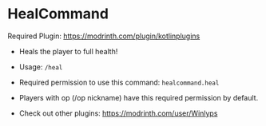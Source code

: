 # HealCommand
Required Plugin: https://modrinth.com/plugin/kotlinplugins
- Heals the player to full health!
- Usage: ```/heal```
- Required permission to use this command: ```healcommand.heal```
- Players with op (/op nickname) have this required permission by default.

- Check out other plugins: https://modrinth.com/user/Winlyps
